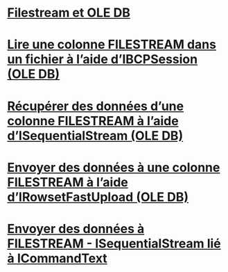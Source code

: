 # [Filestream et OLE DB](filestream-and-ole-db.md)
# [Lire une colonne FILESTREAM dans un fichier à l’aide d’IBCPSession (OLE DB)](read-a-filestream-column-to-file-using-ibcpsession-ole-db.md)
# [Récupérer des données d’une colonne FILESTREAM à l’aide d’ISequentialStream (OLE DB)](retrieve-data-from-a-filestream-column-using-isequentialstream-ole-db.md)
# [Envoyer des données à une colonne FILESTREAM à l’aide d’IRowsetFastUpload (OLE DB)](send-data-to-a-filestream-column-using-irowsetfastupload-ole-db.md)
# [Envoyer des données à FILESTREAM - ISequentialStream lié à ICommandText](send-data-to-filestream-isequentialstream-bound-to-icommandtext.md)
